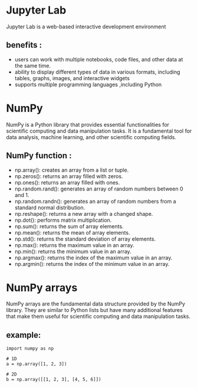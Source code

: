 # Jupyter Lab

Jupyter Lab is a web-based interactive development environment

## benefits :

* users can work with multiple notebooks, code files, and other data at the same time.
* ability to display different types of data in various formats, including tables, graphs, images, and interactive widgets
* supports multiple programming languages ,including Python

# NumPy

NumPy is a Python library that provides essential functionalities for scientific computing and data manipulation tasks. It is a fundamental tool for data analysis, machine learning, and other scientific computing fields.

## NumPy function : 

* np.array(): creates an array from a list or tuple.
* np.zeros(): returns an array filled with zeros.
* np.ones(): returns an array filled with ones.
* np.random.rand(): generates an array of random numbers between 0 and 1.
* np.random.randn(): generates an array of random numbers from a standard normal distribution.
* np.reshape(): returns a new array with a changed shape.
* np.dot(): performs matrix multiplication.
* np.sum(): returns the sum of array elements.
* np.mean(): returns the mean of array elements.
* np.std(): returns the standard deviation of array elements.
* np.max(): returns the maximum value in an array.
* np.min(): returns the minimum value in an array.
* np.argmax(): returns the index of the maximum value in an array.
* np.argmin(): returns the index of the minimum value in an array.

# NumPy arrays

NumPy arrays are the fundamental data structure provided by the NumPy library. They are similar to Python lists but have many additional features that make them useful for scientific computing and data manipulation tasks.

## example:

```
import numpy as np

# 1D
a = np.array([1, 2, 3])

# 2D
b = np.array([[1, 2, 3], [4, 5, 6]])
```
